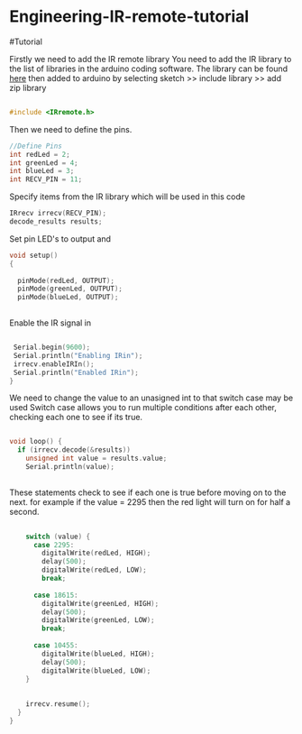 # Engineering-IR-remote-tutorial
#Tutorial


Firstly we need to add the IR remote library
You need to add the IR library to the list of libraries in the arduino coding software.
The library can be found 
[here](https://github.com/z3t0/Arduino-IRremote) 
then added to arduino by selecting sketch >> include library >> add zip library

```cpp

#include <IRremote.h>

```
Then we need to define the pins.

```cpp
//Define Pins
int redLed = 2;
int greenLed = 4;
int blueLed = 3;
int RECV_PIN = 11;

```
Specify items from the IR library which will be used in this code

```cpp
IRrecv irrecv(RECV_PIN);
decode_results results;
```
Set pin LED's to output and

```cpp
void setup()
{
 
  pinMode(redLed, OUTPUT);
  pinMode(greenLed, OUTPUT);
  pinMode(blueLed, OUTPUT);
  
 ```
 Enable the IR signal in
 ```cpp
 
  Serial.begin(9600);
  Serial.println("Enabling IRin");
  irrecv.enableIRIn();
  Serial.println("Enabled IRin");
}
```

We need to change the value to an unasigned int to that switch case may be used
Switch case allows you to run multiple conditions after each other, checking each one to see if its true.
```cpp

void loop() {
  if (irrecv.decode(&results))
    unsigned int value = results.value;
    Serial.println(value);
    
```
These statements check to see if each one is true before moving on to the next. for example if the value = 2295 then the red light will turn on for half a second.
```cpp
   
    switch (value) {
      case 2295:
        digitalWrite(redLed, HIGH);
        delay(500);
        digitalWrite(redLed, LOW);
        break;
          
      case 18615:
        digitalWrite(greenLed, HIGH);
        delay(500);
        digitalWrite(greenLed, LOW);
        break;
     
      case 10455:
        digitalWrite(blueLed, HIGH);
        delay(500);
        digitalWrite(blueLed, LOW);
    }
   
   
    irrecv.resume();
  }
}
```
